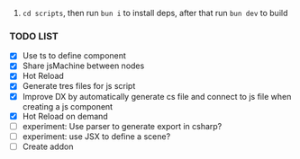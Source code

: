 1. `cd scripts`, then run `bun i` to install deps, after that run `bun dev` to build

### TODO LIST

- [x] Use ts to define component
- [x] Share jsMachine between nodes
- [x] Hot Reload
- [x] Generate tres files for js script
- [x] Improve DX by automatically generate cs file and connect to js file when creating a js component
- [x] Hot Reload on demand
- [ ] experiment: Use parser to generate export in csharp?
- [ ] experiment: use JSX to define a scene?
- [ ] Create addon
